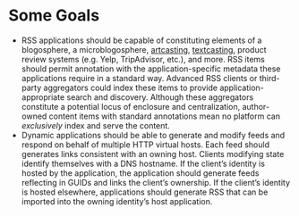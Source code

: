 # Some Goals

- RSS applications should be capable of constituting elements of a
  blogosphere, a microblogosphere,
  [artcasting](http://scripting.com/2023/11/17.html),
  [textcasting](https://textcasting.org/), product review systems
  (e.g. Yelp, TripAdvisor, etc.), and more. RSS items should permit
  annotation with the application-specific metadata these applications
  require in a standard way. Advanced RSS clients or third-party
  aggregators could index these items to provide
  application-appropriate search and discovery. Although these
  aggregators constitute a potential locus of enclosure and
  centralization, author-owned content items with standard annotations
  mean no platform can *exclusively* index and serve the content.
- Dynamic applications should be able to generate and modify feeds and
  respond on behalf of multiple HTTP virtual hosts. Each feed should
  generates links consistent with an owning host. Clients modifying
  state identify themselves with a DNS hostname. If the client’s
  identity is hosted by the application, the application should
  generate feeds reflecting in GUIDs and links the client’s
  ownership. If the client’s identity is hosted elsewhere,
  applications should generate RSS that can be imported into the
  owning identity’s host application.
